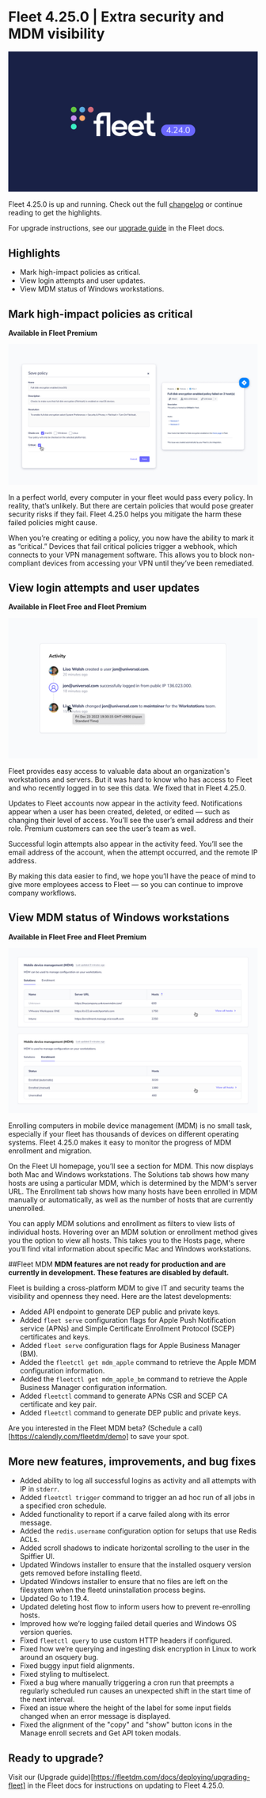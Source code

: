 # Fleet 4.25.0 | Extra security and MDM visibility

![Fleet 4.25.0](../website/assets/images/articles/fleet-4.25.0-1600x900@2x.jpg)

Fleet 4.25.0 is up and running. Check out the full [changelog](https://github.com/fleetdm/fleet/releases/tag/fleet-v4.25.0) or continue reading to get the highlights.

For upgrade instructions, see our [upgrade guide](https://fleetdm.com/docs/deploying/upgrading-fleet) in the Fleet docs.

## Highlights
- Mark high-impact policies as critical.
- View login attempts and user updates.
- View MDM status of Windows workstations.

## Mark high-impact policies as critical
**Available in Fleet Premium**

![Critical policy and automatic Jira ticket](../website/assets/images/articles/critical-policy-1600x900.jpg)

In a perfect world, every computer in your fleet would pass every policy. In reality, that’s unlikely. But there are certain policies that would pose greater security risks if they fail. Fleet 4.25.0 helps you mitigate the harm these failed policies might cause.

When you’re creating or editing a policy, you now have the ability to mark it as “critical.” Devices that fail critical policies trigger a webhook, which connects to your VPN management software. This allows you to block non-compliant devices from accessing your VPN until they’ve been remediated.

## View login attempts and user updates
**Available in Fleet Free and Fleet Premium**

![View login attempts and user updates](../website/assets/images/articles/fleet-4.25.0-activity-feed-800x450@2x.jpg)

Fleet provides easy access to valuable data about an organization's workstations and servers. But it was hard to know who has access to Fleet and who recently logged in to see this data. We fixed that in Fleet 4.25.0.

Updates to Fleet accounts now appear in the activity feed. Notifications appear when a user has been created, deleted, or edited — such as changing their level of access. You’ll see the user’s email address and their role. Premium customers can see the user’s team as well. 

Successful login attempts also appear in the activity feed. You’ll see the email address of the account, when the attempt occurred, and the remote IP address.

By making this data easier to find, we hope you’ll have the peace of mind to give more employees access to Fleet — so you can continue to improve company workflows.

## View MDM status of Windows workstations
**Available in Fleet Free and Fleet Premium**

![MDM status for Mac and Windows workstations](../website/assets/images/articles/windows-mdm-1600x1060.jpg)

Enrolling computers in mobile device management (MDM) is no small task, especially if your fleet has thousands of devices on different operating systems. Fleet 4.25.0 makes it easy to monitor the progress of MDM enrollment and migration.

On the Fleet UI homepage, you’ll see a section for MDM. This now displays both Mac and Windows workstations. The Solutions tab shows how many hosts are using a particular MDM, which is determined by the MDM's server URL. The Enrollment tab shows how many hosts have been enrolled in MDM manually or automatically, as well as the number of hosts that are currently unenrolled.

You can apply MDM solutions and enrollment as filters to view lists of individual hosts. Hovering over an MDM solution or enrollment method gives you the option to view all hosts. This takes you to the Hosts page, where you’ll find vital information about specific Mac and Windows workstations.

##Fleet MDM
**MDM features are not ready for production and are currently in development. These features are disabled by default.**

Fleet is building a cross-platform MDM to give IT and security teams the visibility and openness they need. Here are the latest developments:

- Added API endpoint to generate DEP public and private keys.
- Added `fleet serve` configuration flags for Apple Push Notification service (APNs) and Simple Certificate Enrollment Protocol (SCEP) certificates and keys.
- Added `fleet serve` configuration flags for Apple Business Manager (BM).
- Added the `fleetctl get mdm_apple` command to retrieve the Apple MDM configuration information.
- Added the `fleetctl get mdm_apple_bm` command to retrieve the Apple Business Manager configuration information.
- Added `fleetctl` command to generate APNs CSR and SCEP CA certificate and key pair.
- Added `fleetctl` command to generate DEP public and private keys.

Are you interested in the Fleet MDM beta? (Schedule a call)[https://calendly.com/fleetdm/demo] to save your spot.

## More new features, improvements, and bug fixes
- Added ability to log all successful logins as activity and all attempts with IP in `stderr`.
- Added `fleetctl trigger` command to trigger an ad hoc run of all jobs in a specified cron
schedule.
- Added functionality to report if a carve failed along with its error message.
- Added the `redis.username` configuration option for setups that use Redis ACLs.
- Added scroll shadows to indicate horizontal scrolling to the user in the Spiffier UI.
- Updated Windows installer to ensure that the installed osquery version gets removed before installing fleetd.
- Updated Windows installer to ensure that no files are left on the filesystem when the fleetd uninstallation process begins.
- Updated Go to 1.19.4.
- Updated deleting host flow to inform users how to prevent re-enrolling hosts.
- Improved how we’re logging failed detail queries and Windows OS version queries.
- Fixed `fleetctl query` to use custom HTTP headers if configured.
- Fixed how we’re querying and ingesting disk encryption in Linux to work around an osquery bug.
- Fixed buggy input field alignments.
- Fixed styling to multiselect.
- Fixed a bug where manually triggering a cron run that preempts a regularly scheduled run causes an unexpected shift in the start time of the next interval.
- Fixed an issue where the height of the label for some input fields changed when an error message is displayed.
- Fixed the alignment of the "copy" and "show" button icons in the Manage enroll secrets and Get API token modals.

## Ready to upgrade?
Visit our (Upgrade guide)[https://fleetdm.com/docs/deploying/upgrading-fleet] in the Fleet docs for instructions on updating to Fleet 4.25.0.

<meta name="category" value="releases">
<meta name="authorFullName" value="Noah Talerman">
<meta name="authorGitHubUsername" value="noahtalerman">
<meta name="publishedOn" value="2022-12-28">
<meta name="articleTitle" value="Fleet 4.25.0 | Extra security and MDM visibility">
<meta name="articleImageUrl" value="../website/assets/images/articles/fleet-4.25.0-1600x900@2x.jpg">
